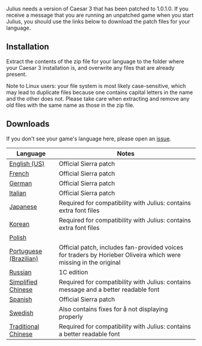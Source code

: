 Julius needs a version of Caesar 3 that has been patched to 1.0.1.0. If you receive a message that you are running an unpatched game when you start Julius, you should use the links below to download the patch files for your language.

## Installation

Extract the contents of the zip file for your language to the folder where your Caesar 3 installation is, and overwrite any files that are already present.

Note to Linux users: your file system is most likely case-sensitive, which may lead to duplicate files because one contains capital letters in the name and the other does not. Please take care when extracting and remove any old files with the same name as those in the zip file.

## Downloads

If you don't see your game's language here, please open an [issue](https://github.com/bvschaik/julius/issues).

| Language | Notes |
| -------- | ------|
| [English (US)](https://github.com/bvschaik/julius-support/releases/download/patches/caesar3_update_english.zip) | Official Sierra patch |
| [French](https://github.com/bvschaik/julius-support/releases/download/patches/caesar3_update_french.zip) | Official Sierra patch |
| [German](https://github.com/bvschaik/julius-support/releases/download/patches/caesar3_update_german.zip) | Official Sierra patch |
| [Italian](https://github.com/bvschaik/julius-support/releases/download/patches/caesar3_update_italian.zip) | Official Sierra patch |
| [Japanese](https://github.com/bvschaik/julius-support/releases/download/patches/caesar3_update_japanese.zip) | Required for compatibility with Julius: contains extra font files |
| [Korean](https://github.com/bvschaik/julius-support/releases/download/patches/caesar3_update_korean.zip) | Required for compatibility with Julius: contains extra font files |
| [Polish](https://github.com/bvschaik/julius-support/releases/download/patches/caesar3_update_polish.zip) | |
| [Portuguese (Brazilian)](https://github.com/bvschaik/julius-support/releases/download/patches/caesar3_update_portuguese_br.zip) | Official patch, includes fan-provided voices for traders by Horieber Oliveira which were missing in the original |
| [Russian](https://github.com/bvschaik/julius-support/releases/download/patches/caesar3_update_russian.zip) | 1C edition |
| [Simplified Chinese](https://github.com/bvschaik/julius-support/releases/download/patches/caesar3_update_simplified_chinese.zip) | Required for compatibility with Julius: contains message and a better readable font |
| [Spanish](https://github.com/bvschaik/julius-support/releases/download/patches/caesar3_update_spanish.zip) | Official Sierra patch |
| [Swedish](https://github.com/bvschaik/julius-support/releases/download/patches/caesar3_update_swedish.zip) | Also contains fixes for å not displaying properly |
| [Traditional Chinese](https://github.com/bvschaik/julius-support/releases/download/patches/caesar3_update_traditional_chinese.zip) | Required for compatibility with Julius: contains a better readable font |

